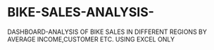 # BIKE-SALES-ANALYSIS-
DASHBOARD-ANALYSIS OF BIKE SALES IN DIFFERENT REGIONS BY AVERAGE INCOME,CUSTOMER ETC. USING EXCEL ONLY
